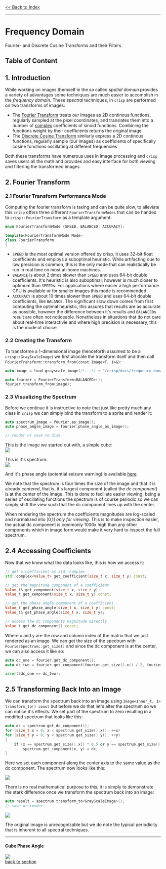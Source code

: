 [<< Back to Index](../index.md)

---

# Frequency Domain

Fourier- and Discrete Cosine Transforms and their Filters

## Table of Content

## 1. Introduction

While working on images themself in the so called *spatial domain* provides a variety of advantages some techniques are much easier to accomplish in the *frequency domain*. These *spectral* techniques, in ``crisp`` are performed on two transforms of images: 
+ The [Fourier Transform](https://en.wikipedia.org/wiki/Fourier_transform) treats our Images as 2D continous functions, regularly sampled at the pixel coordinates, and translates them into a number of [complex](https://en.wikipedia.org/wiki/Complex_number) coefficients of sinoid functions. Combining the functions weight by their coefficients returns the original image
+ The [Discrete Cosine Transform](https://en.wikipedia.org/wiki/Discrete_cosine_transform) similarly express a 2D continous functions, regularly sample (our images) as coefficients of specifically cosine functions oscillating at different frequencies

Both these transforms have numerous uses in image processing and ``crisp`` saves users all the math and provides and easy interface for both viewing and filtering the transformed images.

## 2. Fourier Transform
### 2.1 Fourier Transform Performance Mode
Computing the fourier transform is taxing and can be quite slow, to alleviate this ``crisp`` offers three different ``FourierTransformModes`` that can be handed to ``crisp::FourierTransform`` as a template argument:

```cpp
enum FourierTransformMode {SPEED, BALANCED, ACCURACY};

template<FourierTransformMode Mode>
class FourierTransform
{
```

+ ``SPEED`` is the most optimal version offered by crisp, it uses 32-bit float coefficients and employs a suboptimal heuristic. While artifacting due to low precision is common, this is the only mode that can realistically be run in real time on most at-home machines.
+ ``BALANCE`` is about 2 times slower than ``SPEED`` and uses 64-bit double coefficients. It's heuristic is also suboptimal, however is much closer to optimum than ``SPEED``s. For applications where easier a high performance CPU is available or for smaller images this mode is recommended
+ ``ACCURACY`` is about 10 times slower than ``SPEED`` and uses 64-bit double coefficients, like ``BALANCE``. The significant slow down comes from first computing the optimal heuristic, this assures that results are as accurate as possible, however the difference between it's results and ``BALANCED``s result are often not noticeable. Nonetheless in situations that do not care about real-time interactivie and where high precision is necessary, this is the mode of choice

### 2.2 Creating the Transform

To transforme a 1-dimensional image (henceforth assumed to be a ``crisp::GrayScaleImage``) we first allocate the transform itself and then call ``FourierTransform::transform_from(const Image<T, 1>&)``:

```cpp
auto image = load_grayscale_image(/*...*/ + "/crisp/docs/frequency_domain/cube.png");

auto fourier = FourierTransform<BALANCED>();
fourier.transform_from(image);
```

### 2.3 Visualizing the Spectrum

Before we continue it is instructive to note that just like pretty much any class in ``crisp`` we can simply bind the transform to a sprite and render it:

```cpp
auto spectrum_image = fourier.as_image();
auto phase_angle_image = fourier.phase_angle_as_image();

// render or save to disk
```

This is the image we started out with, a simple cube: <br>
![](./cube.png)

This is it's spectrum:<br>
![](./cube_spectrum.png)<br>

And it's phase angle (potential seizure warning) is available [here](#cube-phase-angle).

We note that the spectrum is four times the size of the image and that it is already *centered*, that is, it's largest component (called the *dc component*) is at the center of the image. This is done to faciliate easier viewing, being a series of oscillating functions the spectrum is of course periodic so we can simply shift the view such that the dc component lines up with the center.

When rendering the spectrum the coefficients magnitudes are log-scaled and normalized into [0,1] *only for viewing*. This is to make inspection easier, the actual dc component is commonly 1000x high than any other components which in image form would make it very hard to inspect the full spectrum.

## 2.4 Accessing Coefficients

Now that we know what the data looks like, this is how we access it:

```cpp
// get a coefficient as std::complex
std::complex<Value_t> get_coefficient(size_t x, size_t y) const;

// get the magnitude component of a coefficient
Value_t& get_component(size_t x, size_t y);
Value_t get_component(size_t x, size_t y) const;

// get the phase angle component of a coefficient
Value_t get_phase_angle(size_t x, size_t y) const;
Value_t& get_phase_angle(size_t x, size_t y);

// access the dc components magnitude directly
Value_t get_dc_component() const;
```

Where x and y are the row and column index of the matrix that we just rendered as an image. We can get the size of the spectrum with ``FourierSpectrum::get_size()`` and since the dc component is at the center, we can also access it like so:

```cpp
auto dc_one = fourier.get_dc_component();
auto dc_two = fourier.get_component(fourier.get_size().x() / 2, fourier.get_size().y() / 2);

assert(dc_one == dc_two);
```

## 2.5 Transforming Back Into an Image

We can transform the spectrum back into an image using ``Image<Inner_t, 1> transform_to() const`` but before we do that let's alter the spectrum so we can notice it's effects. We set part of the spectrum to zero resulting in a modified spectrum that looks like this:

```cpp
auto dc = spectrum.get_dc_component();
for (size_t x = 0; x < spectrum.get_size().x(); ++x)
for (size_t y = 0; y < spectrum.get_size().y(); ++y)
{
    if (x == spectrum.get_size().x() * 0.5 or y == spectrum.get_size().y() * 0.5)
        spectrum.get_component(x, y) = dc;
}
```
Here we set each component along the center axis to the same value as the dc component. The spectrum now looks like this:

![](cube_spectrum_modified.png)

There is no real mathematical purpose to this, it is simply to demonstrate the stark difference once we transform the spectrum back into an image:

```cpp
auto result = spectrum.transform_to<GrayScaleImage>();
// save or render
```

![](cube_modified.png)

The original image is unrecognizable but we do note the typical periodicity that is inherent to all spectral techniques.







---
#### Cube Phase Angle
![](./cube_angle.png)<br>
[back to section](#23-visualizing-the-spectrum)


